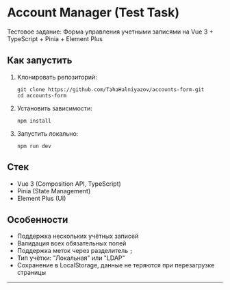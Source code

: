 # Account Manager (Test Task)

Тестовое задание: Форма управления учетными записями на Vue 3 + TypeScript + Pinia + Element Plus

## Как запустить

1. Клонировать репозиторий:
    ```
    git clone https://github.com/TahaHalniyazov/accounts-form.git
    cd accounts-form
    ```

2. Установить зависимости:
    ```
    npm install
    ```

3. Запустить локально:
    ```
    npm run dev
    ```

## Стек

- Vue 3 (Composition API, TypeScript)
- Pinia (State Management)
- Element Plus (UI)

## Особенности

- Поддержка нескольких учётных записей
- Валидация всех обязательных полей
- Поддержка меток через разделитель `;`
- Тип учётки: "Локальная" или "LDAP"
- Сохранение в LocalStorage, данные не теряются при перезагрузке страницы

---



